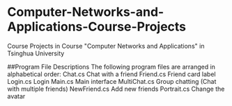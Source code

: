 # Computer-Networks-and-Applications-Course-Projects

Course Projects in Course "Computer Networks and Applications" in Tsinghua University

##Program File Descriptions
The following program files are arranged in alphabetical order:
Chat.cs		Chat with a friend
Friend.cs	Friend card label
Login.cs	Login
Main.cs		Main interface
MultiChat.cs	Group chatting (Chat with multiple friends)
NewFriend.cs	Add new friends
Portrait.cs	Change the avatar

